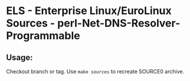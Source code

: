 # ELS - Enterprise Linux/EuroLinux Sources - perl-Net-DNS-Resolver-Programmable
 
## Usage:
  Checkout branch or tag. Use `make sources` to recreate  SOURCE0 archive.

